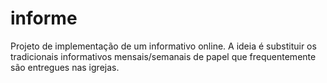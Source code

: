 # informe
Projeto de implementação de um informativo online. A ideia é substituir os tradicionais informativos mensais/semanais de papel que frequentemente são entregues nas igrejas.
